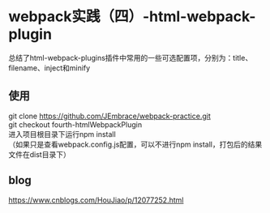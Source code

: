 # webpack实践（四）-html-webpack-plugin   
总结了html-webpack-plugins插件中常用的一些可选配置项，分别为：title、filename、inject和minify   
## 使用        
git clone https://github.com/JEmbrace/webpack-practice.git        
git checkout fourth-htmlWebpackPlugin   
进入项目根目录下运行npm install    
（如果只是查看webpack.config.js配置，可以不进行npm install，打包后的结果文件在dist目录下）        
## blog   
https://www.cnblogs.com/HouJiao/p/12077252.html
 


